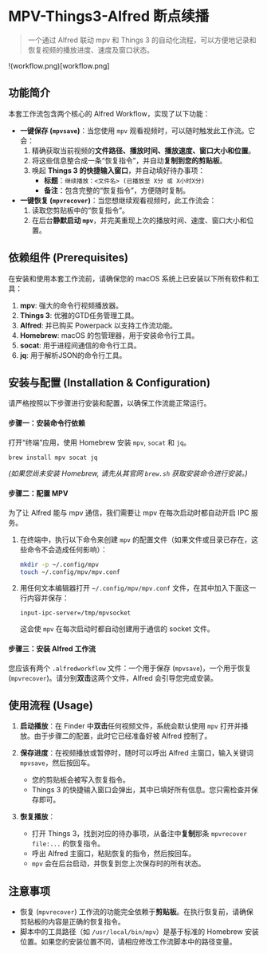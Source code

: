 
# MPV-Things3-Alfred 断点续播

> 一个通过 Alfred 联动 mpv 和 Things 3 的自动化流程，可以方便地记录和恢复视频的播放进度、速度及窗口状态。

!(workflow.png)[workflow.png]

## 功能简介

本套工作流包含两个核心的 Alfred Workflow，实现了以下功能：

* **一键保存 (`mpvsave`)**：当您使用 `mpv` 观看视频时，可以随时触发此工作流。它会：
    1.  精确获取当前视频的**文件路径、播放时间、播放速度、窗口大小和位置**。
    2.  将这些信息整合成一条“恢复指令”，并自动**复制到您的剪贴板**。
    3.  唤起 **Things 3 的快捷输入窗口**，并自动填好待办事项：
        * **标题**：`继续播放：<文件名> (已播放至 X分 或 X小时X分)`
        * **备注**：包含完整的“恢复指令”，方便随时复制。
* **一键恢复 (`mpvrecover`)**：当您想继续观看视频时，此工作流会：
    1.  读取您剪贴板中的“恢复指令”。
    2.  在后台**静默启动 `mpv`**，并完美重现上次的播放时间、速度、窗口大小和位置。

## 依赖组件 (Prerequisites)

在安装和使用本套工作流前，请确保您的 macOS 系统上已安装以下所有软件和工具：

1.  **mpv**: 强大的命令行视频播放器。
2.  **Things 3**: 优雅的GTD任务管理工具。
3.  **Alfred**: 并已购买 Powerpack 以支持工作流功能。
4.  **Homebrew**: macOS 的包管理器，用于安装命令行工具。
5.  **socat**: 用于进程间通信的命令行工具。
6.  **jq**: 用于解析JSON的命令行工具。

## 安装与配置 (Installation & Configuration)

请严格按照以下步骤进行安装和配置，以确保工作流能正常运行。

#### 步骤一：安装命令行依赖

打开“终端”应用，使用 Homebrew 安装 `mpv`, `socat` 和 `jq`。
```bash
brew install mpv socat jq
```
*(如果您尚未安装 Homebrew, 请先从其官网 `brew.sh` 获取安装命令进行安装。)*

#### 步骤二：配置 MPV

为了让 Alfred 能与 mpv 通信，我们需要让 mpv 在每次启动时都自动开启 IPC 服务。

1.  在终端中，执行以下命令来创建 `mpv` 的配置文件（如果文件或目录已存在，这些命令不会造成任何影响）：
    ```bash
    mkdir -p ~/.config/mpv
    touch ~/.config/mpv/mpv.conf
    ```
2.  用任何文本编辑器打开 `~/.config/mpv/mpv.conf` 文件，在其中加入下面这一行内容并保存：
    ```
    input-ipc-server=/tmp/mpvsocket
    ```
    这会使 `mpv` 在每次启动时都自动创建用于通信的 socket 文件。

#### 步骤三：安装 Alfred 工作流

您应该有两个 `.alfredworkflow` 文件：一个用于保存 (`mpvsave`)，一个用于恢复 (`mpvrecover`)。请分别**双击**这两个文件，Alfred 会引导您完成安装。

## 使用流程 (Usage)

1.  **启动播放**：在 Finder 中**双击**任何视频文件，系统会默认使用 `mpv` 打开并播放。由于步骤二的配置，此时它已经准备好被 Alfred 控制了。

2.  **保存进度**：在视频播放或暂停时，随时可以呼出 Alfred 主窗口，输入关键词 `mpvsave`，然后按回车。
    * 您的剪贴板会被写入恢复指令。
    * Things 3 的快捷输入窗口会弹出，其中已填好所有信息。您只需检查并保存即可。

3.  **恢复播放**：
    * 打开 Things 3，找到对应的待办事项，从备注中**复制**那条 `mpvrecover file:...` 的恢复指令。
    * 呼出 Alfred 主窗口，粘贴恢复的指令，然后按回车。
    * `mpv` 会在后台启动，并恢复到您上次保存时的所有状态。

## 注意事项

* 恢复 (`mpvrecover`) 工作流的功能完全依赖于**剪贴板**。在执行恢复前，请确保剪贴板的内容是正确的恢复指令。
* 脚本中的工具路径（如 `/usr/local/bin/mpv`）是基于标准的 Homebrew 安装位置。如果您的安装位置不同，请相应修改工作流脚本中的路径变量。

